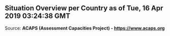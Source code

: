 ## Situation Overview per Country as of Tue, 16 Apr 2019 03:24:38 GMT

Source: **ACAPS (Assessment Capacities Project) - https://www.acaps.org**